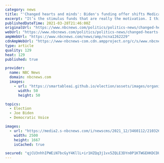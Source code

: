 ```yaml
---
category: news
title: "'Changed hearts and minds': Biden's funding offer shifts Medicaid expansion debate"
excerpt: "It’s the stimulus funds that are really the motivation. I think it has really changed some hearts and minds in the Legislature,\" one Wyoming lawmaker said."
publishedDateTime: 2021-03-28T21:46:00Z
originalUrl: "https://www.nbcnews.com/politics/politics-news/changed-hearts-minds-biden-s-funding-offer-shifts-medicaid-expansion-n1262229"
webUrl: "https://www.nbcnews.com/politics/politics-news/changed-hearts-minds-biden-s-funding-offer-shifts-medicaid-expansion-n1262229"
ampWebUrl: "https://www.nbcnews.com/news/amp/ncna1262229"
cdnAmpWebUrl: "https://www-nbcnews-com.cdn.ampproject.org/c/s/www.nbcnews.com/news/amp/ncna1262229"
type: article
quality: 129
heat: 129
published: true

provider:
  name: NBC News
  domain: nbcnews.com
  images:
    - url: "https://smartableai.github.io/election/assets/images/organizations/nbcnews.com-50x50.jpg"
      width: 50
      height: 50

topics:
  - Election
  - Joe Biden
  - Democratic Voice

images:
  - url: "https://media2.s-nbcnews.com/i/newscms/2021_12/3460112/210326-remote-area-medical-line-florida-se-636p_c5bd1a0f39484895906f55044f4fbc2f.jpg"
    width: 2500
    height: 1667
    isCached: true

secured: "qjCU3nhhIPWEiN7bcGyY4KllL+ir1HZQq3j1vx5ZQLE3DYn0P1KTWGEHKDCDU+tuFFxpj1Z60ZJFLY5fjShKHuZRbN9UiujLkiUUm2iK5zus4s5ogO7zGC98xT+Z5czFTRTrl2kzCafW9Iod+aDLVgCFQml0JzLZSAY3MSipFws21gcxCDfX0NOsBNOnp9mXljmGN0y2XYkl1cbp++YtdiWmJk0ara5txI/Grw707UM1NxFZgvUNgK7bSNCpSDiEwfPA/28MWm6/mIv41rDCLGiKOC+F2xs1RPszXr12tdQDWFducyV5Ta23U0Bh0Iz2GOMsch9hYMT2FUybaop05k5dVAfb/6mK49HxfVWC2IM=;Z3wXCaYztOMog1v7xlHL/Q=="
---
```


